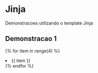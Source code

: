 # Jinja

Demonstracoes utilizando o template Jinja

Demonstracao 1
--------------
{% for item in range(4) %}
  <li>{{ item }}</li>
{% endfor %}
